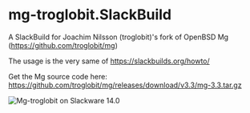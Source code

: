 # mg-troglobit.SlackBuild

A SlackBuild for Joachim Nilsson (troglobit)'s fork of OpenBSD Mg (https://github.com/troglobit/mg)

The usage is the very same of https://slackbuilds.org/howto/

Get the Mg source code here: https://github.com/troglobit/mg/releases/download/v3.3/mg-3.3.tar.gz

![Mg-troglobit on Slackware 14.0](https://i.postimg.cc/htfV3k6x/mg33.png "Mg-troglobit on Slackware 14.0")
